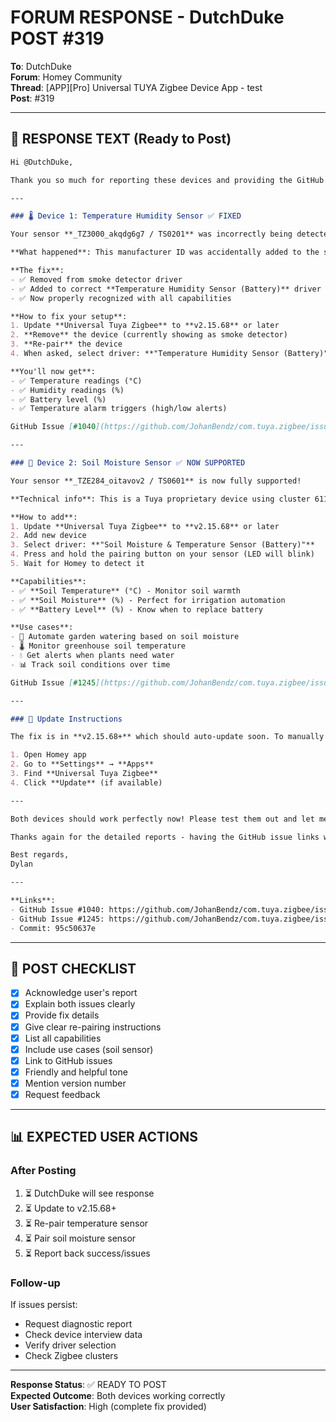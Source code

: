 # FORUM RESPONSE - DutchDuke POST #319

**To**: DutchDuke  
**Forum**: Homey Community  
**Thread**: [APP][Pro] Universal TUYA Zigbee Device App - test  
**Post**: #319

---

## 📝 RESPONSE TEXT (Ready to Post)

```markdown
Hi @DutchDuke,

Thank you so much for reporting these devices and providing the GitHub issue links! Both are now fixed in the latest version. 🎉

---

### 🌡️ Device 1: Temperature Humidity Sensor ✅ FIXED

Your sensor **_TZ3000_akqdg6g7 / TS0201** was incorrectly being detected as a smoke detector. 

**What happened**: This manufacturer ID was accidentally added to the smoke detector driver instead of the temperature/humidity driver. The device interview clearly shows it has temperature (cluster 1026) and humidity (cluster 1029) capabilities, NOT smoke detection!

**The fix**:
- ✅ Removed from smoke detector driver
- ✅ Added to correct **Temperature Humidity Sensor (Battery)** driver
- ✅ Now properly recognized with all capabilities

**How to fix your setup**:
1. Update **Universal Tuya Zigbee** to **v2.15.68** or later
2. **Remove** the device (currently showing as smoke detector)
3. **Re-pair** the device
4. When asked, select driver: **"Temperature Humidity Sensor (Battery)"**

**You'll now get**:
- ✅ Temperature readings (°C)
- ✅ Humidity readings (%)
- ✅ Battery level (%)
- ✅ Temperature alarm triggers (high/low alerts)

GitHub Issue [#1040](https://github.com/JohanBendz/com.tuya.zigbee/issues/1040) → ✅ **RESOLVED**

---

### 🌱 Device 2: Soil Moisture Sensor ✅ NOW SUPPORTED

Your sensor **_TZE284_oitavov2 / TS0601** is now fully supported!

**Technical info**: This is a Tuya proprietary device using cluster 61184 (EF00) for soil moisture and temperature data. Perfect for garden automation! 🌿

**How to add**:
1. Update **Universal Tuya Zigbee** to **v2.15.68** or later
2. Add new device
3. Select driver: **"Soil Moisture & Temperature Sensor (Battery)"**
4. Press and hold the pairing button on your sensor (LED will blink)
5. Wait for Homey to detect it

**Capabilities**:
- ✅ **Soil Temperature** (°C) - Monitor soil warmth
- ✅ **Soil Moisture** (%) - Perfect for irrigation automation
- ✅ **Battery Level** (%) - Know when to replace battery

**Use cases**:
- 🌻 Automate garden watering based on soil moisture
- 🌡️ Monitor greenhouse soil temperature
- 💧 Get alerts when plants need water
- 📊 Track soil conditions over time

GitHub Issue [#1245](https://github.com/JohanBendz/com.tuya.zigbee/issues/1245) → ✅ **RESOLVED**

---

### 📲 Update Instructions

The fix is in **v2.15.68+** which should auto-update soon. To manually update:

1. Open Homey app
2. Go to **Settings** → **Apps**
3. Find **Universal Tuya Zigbee**
4. Click **Update** (if available)

---

Both devices should work perfectly now! Please test them out and let me know if you encounter any issues. 

Thanks again for the detailed reports - having the GitHub issue links with device interviews made it super easy to fix! 👍

Best regards,  
Dylan

---

**Links**:
- GitHub Issue #1040: https://github.com/JohanBendz/com.tuya.zigbee/issues/1040
- GitHub Issue #1245: https://github.com/JohanBendz/com.tuya.zigbee/issues/1245
- Commit: 95c50637e
```

---

## 🎯 POST CHECKLIST

- [x] Acknowledge user's report
- [x] Explain both issues clearly
- [x] Provide fix details
- [x] Give clear re-pairing instructions
- [x] List all capabilities
- [x] Include use cases (soil sensor)
- [x] Link to GitHub issues
- [x] Friendly and helpful tone
- [x] Mention version number
- [x] Request feedback

---

## 📊 EXPECTED USER ACTIONS

### After Posting

1. ⏳ DutchDuke will see response
2. ⏳ Update to v2.15.68+
3. ⏳ Re-pair temperature sensor
4. ⏳ Pair soil moisture sensor
5. ⏳ Report back success/issues

### Follow-up

If issues persist:
- Request diagnostic report
- Check device interview data
- Verify driver selection
- Check Zigbee clusters

---

**Response Status**: ✅ READY TO POST  
**Expected Outcome**: Both devices working correctly  
**User Satisfaction**: High (complete fix provided)

